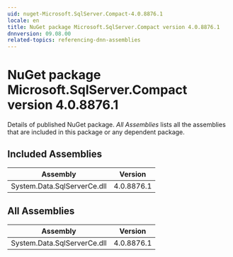 ```yaml
---
uid: nuget-Microsoft.SqlServer.Compact-4.0.8876.1
locale: en
title: NuGet package Microsoft.SqlServer.Compact version 4.0.8876.1
dnnversion: 09.08.00
related-topics: referencing-dnn-assemblies
---
```


# NuGet package Microsoft.SqlServer.Compact version 4.0.8876.1
Details of published NuGet package.
*All Assemblies* lists all the assemblies that are included in this package or any dependent package.

## Included Assemblies

|Assembly|Version|
|---|---|
|System.Data.SqlServerCe.dll|4.0.8876.1|

## All Assemblies

|Assembly|Version|
|---|---|
|System.Data.SqlServerCe.dll|4.0.8876.1|

